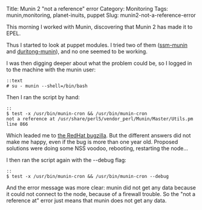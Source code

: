 Title: Munin 2 "not a reference" error
Category: Monitoring
Tags: munin,monitoring, planet-inuits, puppet
Slug: munin2-not-a-reference-error

This morning I worked with Munin, discovering that Munin 2 has made it to EPEL.

Thus I started to look at puppet modules. I tried two of them ([ssm-munin](https://github.com/ssm/ssm-munin) and [duritong-munin](https://github.com/duritong/puppet-munin)), and no one seemed to be working.

I was then digging deeper about what the problem could be, so I logged in to the machine with the munin user:

    ::text
    # su - munin --shell=/bin/bash

Then I ran the script by hand:

    ::
    $ test -x /usr/bin/munin-cron && /usr/bin/munin-cron
    not a reference at /usr/share/perl5/vendor_perl/Munin/Master/Utils.pm line 866

Which leaded me to [the RedHat bugzilla](https://bugzilla.redhat.com/show_bug.cgi?id=955902). But the different answers did not make me happy, even if the bug is more than one year old. Proposed solutions were doing some NSS voodoo, rebooting, restarting the node...

I then ran the script again with the --debug flag:

    ::
    $ test -x /usr/bin/munin-cron && /usr/bin/munin-cron --debug

And the error message was more clear: munin did not get any data because it could not connect to the node, because of a firewall trouble. So the "not a reference at" error just means that munin does not get any data.
